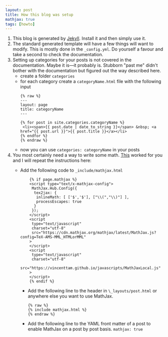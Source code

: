 ```yaml
---
layout: post
title: How this blog was setup
mathjax: true
tags: [howto]
---
```


1. This blog is generated by [Jekyll](https://jekyllrb.com/). Install it and then simply use it.
2. The standard generated template will have a few things will want to modify. This is mostly done in the `_config.yml`. Do yourself a favour and take a second to check the documentation.  
3. Setting up categories for your posts is not covered in the documentation. Maybe it is—it probably is. Stubborn "past me" didn't bother with the documentation but figured out the way described here.
    * create a folder `categories`
    * for each category create a  `categoryName.html` file with the following input
        ```
        {% raw %}
        ---
        layout: page
        title: categoryName
        ---

        {% for post in site.categories.categoryName %}
         <li><span>{{ post.date | date_to_string }}</span> &nbsp; <a href="{{ post.url }}">{{ post.title }}</a></li>
        {% endfor %}
        {% endraw %}
        ```
    * now you can use `categories: categoryName` in your posts
4. You most certainly need a way to write some math. [This](http://sgeos.github.io/github/jekyll/2016/08/21/adding_mathjax_to_a_jekyll_github_pages_blog.html) worked for you and I will repeat the instructions here:
    * Add the following code to `_include/mathjax.html` 
        ```
            {% if page.mathjax %}
            <script type="text/x-mathjax-config">
             MathJax.Hub.Config({
              tex2jax: {
               inlineMath: [ ['$','$'], ["\\(","\\)"] ],
               processEscapes: true
              }
             });
            </script>
            <script
             type="text/javascript"
             charset="utf-8"
             src="https://cdn.mathjax.org/mathjax/latest/MathJax.js?config=TeX-AMS-MML_HTMLorMML"
            >
            </script>
            <script
             type="text/javascript"
             charset="utf-8"
             src="https://vincenttam.github.io/javascripts/MathJaxLocal.js"
            >
            </script>
            {% endif %}
        ```

        * Add the following line to the header in `\_layouts/post.html` or anywhere else you want to use MathJax.  
            ```
            {% raw %}
            {% include mathjax.html %}
            {% endraw %}
            ```

        * Add the following line to the YAML front matter of a post to enable MathJax on a post by post basis.
            `mathjax: true`




